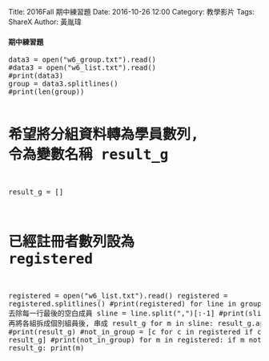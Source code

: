 Title: 2016Fall 期中練習題
Date: 2016-10-26 12:00
Category: 教學影片
Tags: ShareX
Author: 黃胤瑋
<h4>期中練習題</h4>
<pre class="brush:py;auto-links:false;toolbar:false" contenteditable="false">data3 = open("w6_group.txt").read()
#data3 = open("w6_list.txt").read()
#print(data3)
group = data3.splitlines()
#print(len(group))

# 希望將分組資料轉為學員數列, 令為變數名稱 result_g
result_g = []
# 已經註冊者數列設為 registered
registered = open("w6_list.txt").read()
registered = registered.splitlines()
#print(registered)
for line in group:
    # 去除每一行最後的空白成員
    sline = line.split(",")[:-1]
   #print(sline)
    # 再將各組拆成個別組員後, 串成 result_g
    for m in sline:
        result_g.append(m)
#print(result_g)
#not_in_group = [c for c in registered if c not in result_g]
#print(not_in_group)
for m in registered:
    if m not in result_g:
        print(m)

</pre>
<p>&nbsp;</p>
